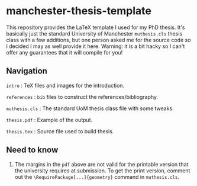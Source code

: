 # manchester-thesis-template

This repository provides the LaTeX template I used for my PhD thesis. It's basically just the standard University of Manchester `muthesis.cls` thesis class with a few additions, but one person asked me for the source code so I decided I may as well provide it here. Warning: it is a bit hacky so I can't offer any guarantees that it will compile for you!

## Navigation

`intro` : TeX files and images for the introduction.

`references` : `bib` files to construct the references/bibliography.

`muthesis.cls` : The standard UoM thesis class file with some tweaks.

`thesis.pdf` : Example of the output.

`thesis.tex` : Source file used to build thesis.  

## Need to know

1. The margins in the `pdf` above are not valid for the printable version that the university requires at submission. To get the print version, comment out the `\RequirePackage[...]{geometry}` command in `muthesis.cls`.
